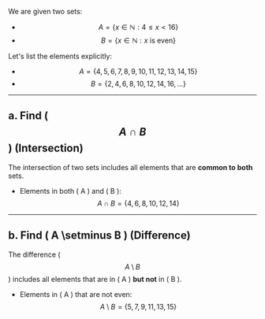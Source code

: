 
We are given two sets:

- $$ A = \{x \in \mathbb{N} : 4 \leq x < 16\} $$
- $$ B = \{x \in \mathbb{N} : x \text{ is even}\} $$

Let's list the elements explicitly:

- $$ A = \{4, 5, 6, 7, 8, 9, 10, 11, 12, 13, 14, 15\} $$
- $$ B = \{2, 4, 6, 8, 10, 12, 14, 16, \dots\} $$

---

## a. Find \($$ A \cap B $$\) (Intersection)

The intersection of two sets includes all elements that are **common to both** sets.

- Elements in both \( A \) and \( B \):  
  $$
  A \cap B = \{4, 6, 8, 10, 12, 14\}
  $$

---

## b. Find \( A \setminus B \) (Difference)

The difference \( $$A \setminus B$$ \) includes all elements that are in \( A \) **but not** in \( B \). 

- Elements in \( A \) that are not even:
  $$ A \setminus B = \{5, 7, 9, 11, 13, 15\}$$

